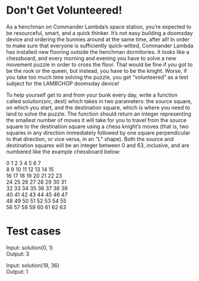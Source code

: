# Don't Get Volunteered!

As a henchman on Commander Lambda’s space station, you’re expected to be resourceful, smart, and a quick thinker.
It’s not easy building a doomsday device and ordering the bunnies around at the same time, after all! In order to make sure that everyone is sufficiently quick-witted, Commander Lambda has installed new flooring outside the henchman dormitories.
It looks like a chessboard, and every morning and evening you have to solve a new movement puzzle in order to cross the floor.
That would be fine if you got to be the rook or the queen, but instead, you have to be the knight.
Worse, if you take too much time solving the puzzle, you get “volunteered” as a test subject for the LAMBCHOP doomsday device!

To help yourself get to and from your bunk every day, write a function called solution(src, dest) which takes in two parameters: the source square, on which you start, and the destination square, which is where you need to land to solve the puzzle.
The function should return an integer representing the smallest number of moves it will take for you to travel from the source square to the destination square using a chess knight’s moves (that is, two squares in any direction immediately followed by one square perpendicular to that direction, or vice versa, in an “L” shape).
Both the source and destination squares will be an integer between 0 and 63, inclusive, and are numbered like the example chessboard below:

0   1   2   3   4   5   6   7 \
8   9   10	11	12	13	14  15 \
16	17  18	19	20	21	22	23 \
24	25	26	27	28	29	30	31 \
32	33	34	35	36	37	38	39 \
40	41	42	43	44	45	46	47 \
48	49	50	51	52	53	54	55 \
56	57	58	59	60	61	62	63

# Test cases

Input: solution(0, 1) \
Output: 3

Input: solution(19, 36) \
Output: 1
